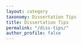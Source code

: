 ```yaml
---
layout: category
taxonomy: Dissertation Tips
title: Dissertation Tips
permalink: "/diss-tips/"
author_profile: false
---
```

